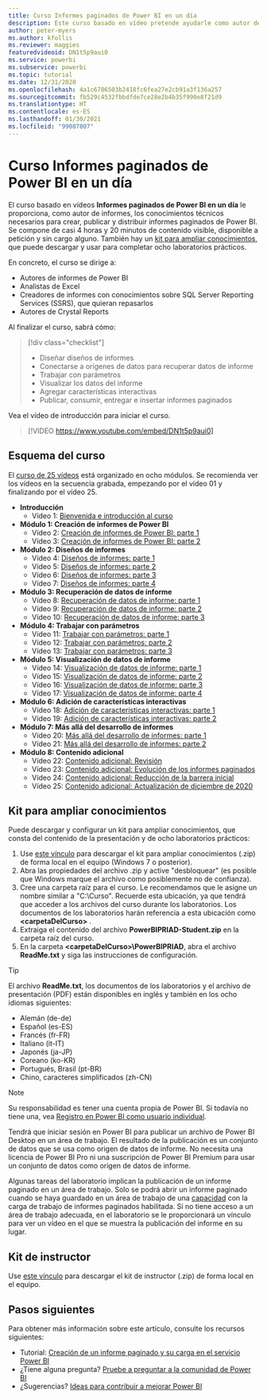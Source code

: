 ```yaml
---
title: Curso Informes paginados de Power BI en un día
description: Este curso basado en vídeo pretende ayudarle como autor de informes con los conocimientos técnicos necesarios para crear, publicar y distribuir informes paginados de Power BI.
author: peter-myers
ms.author: kfollis
ms.reviewer: maggies
featuredvideoid: DN1t5p9aui0
ms.service: powerbi
ms.subservice: powerbi
ms.topic: tutorial
ms.date: 12/31/2020
ms.openlocfilehash: 4a1c6786503b2418fc6fea27e2cb91a3f136a257
ms.sourcegitcommit: fb529c4532fbbdfde7ce28e2b4b35f990e8f21d9
ms.translationtype: HT
ms.contentlocale: es-ES
ms.lasthandoff: 01/30/2021
ms.locfileid: "99087807"
---
```

# <a name="power-bi-paginated-reports-in-a-day-course"></a>Curso Informes paginados de Power BI en un día

El curso basado en vídeos **Informes paginados de Power BI en un día** le proporciona, como autor de informes, los conocimientos técnicos necesarios para crear, publicar y distribuir informes paginados de Power BI. Se compone de casi 4 horas y 20 minutos de contenido visible, disponible a petición y sin cargo alguno. También hay un [kit para ampliar conocimientos](#self-study-kit), que puede descargar y usar para completar ocho laboratorios prácticos.

En concreto, el curso se dirige a:

- Autores de informes de Power BI
- Analistas de Excel
- Creadores de informes con conocimientos sobre SQL Server Reporting Services (SSRS), que quieran repasarlos
- Autores de Crystal Reports

Al finalizar el curso, sabrá cómo:

> [!div class="checklist"]
> - Diseñar diseños de informes
> - Conectarse a orígenes de datos para recuperar datos de informe
> - Trabajar con parámetros
> - Visualizar los datos del informe
> - Agregar características interactivas
> - Publicar, consumir, entregar e insertar informes paginados

Vea el vídeo de introducción para iniciar el curso.

> [!VIDEO https://www.youtube.com/embed/DN1t5p9aui0]

## <a name="course-outline"></a>Esquema del curso

El [curso de 25 vídeos](https://www.youtube.com/playlist?list=PL1N57mwBHtN1icIhpjQOaRL8r9G-wytpT) está organizado en ocho módulos. Se recomienda ver los vídeos en la secuencia grabada, empezando por el vídeo 01 y finalizando por el vídeo 25.

- **Introducción**
  - Vídeo 1: [Bienvenida e introducción al curso](https://www.youtube.com/watch?v=DN1t5p9aui0&list=PL1N57mwBHtN1icIhpjQOaRL8r9G-wytpT)
- **Módulo 1: Creación de informes de Power BI**
  - Vídeo 2: [Creación de informes de Power BI: parte 1](https://www.youtube.com/watch?v=s6Amctk3Z_g&list=PL1N57mwBHtN1icIhpjQOaRL8r9G-wytpT)
  - Vídeo 3: [Creación de informes de Power BI: parte 2](https://www.youtube.com/watch?v=jXTiYJKw1Rs&list=PL1N57mwBHtN1icIhpjQOaRL8r9G-wytpT)
- **Módulo 2: Diseños de informes**
  - Vídeo 4: [Diseños de informes: parte 1](https://www.youtube.com/watch?v=EjHANN3rGNs&list=PL1N57mwBHtN1icIhpjQOaRL8r9G-wytpT)
  - Vídeo 5: [Diseños de informes: parte 2](https://www.youtube.com/watch?v=2CZIrJU_HZU&list=PL1N57mwBHtN1icIhpjQOaRL8r9G-wytpT)
  - Vídeo 6: [Diseños de informes: parte 3](https://www.youtube.com/watch?v=eaFFzkT6pxE&list=PL1N57mwBHtN1icIhpjQOaRL8r9G-wytpT)
  - Vídeo 7: [Diseños de informes: parte 4](https://www.youtube.com/watch?v=0z576TI27Vg&list=PL1N57mwBHtN1icIhpjQOaRL8r9G-wytpT)
- **Módulo 3: Recuperación de datos de informe**
  - Vídeo 8: [Recuperación de datos de informe: parte 1](https://www.youtube.com/watch?v=SHGTTYXtio0&list=PL1N57mwBHtN1icIhpjQOaRL8r9G-wytpT)
  - Vídeo 9: [Recuperación de datos de informe: parte 2](https://www.youtube.com/watch?v=1Dzd9wb7XUY&list=PL1N57mwBHtN1icIhpjQOaRL8r9G-wytpT)
  - Vídeo 10: [Recuperación de datos de informe: parte 3](https://www.youtube.com/watch?v=OFXG7sl5L2o&list=PL1N57mwBHtN1icIhpjQOaRL8r9G-wytpT)
- **Módulo 4: Trabajar con parámetros**
  - Vídeo 11: [Trabajar con parámetros: parte 1](https://www.youtube.com/watch?v=o7WaK88kheA&list=PL1N57mwBHtN1icIhpjQOaRL8r9G-wytpT)
  - Vídeo 12: [Trabajar con parámetros: parte 2](https://www.youtube.com/watch?v=okj6wO72clQ&list=PL1N57mwBHtN1icIhpjQOaRL8r9G-wytpT)
  - Vídeo 13: [Trabajar con parámetros: parte 3](https://www.youtube.com/watch?v=13-6sWIRD74&list=PL1N57mwBHtN1icIhpjQOaRL8r9G-wytpT)
- **Módulo 5: Visualización de datos de informe**
  - Vídeo 14: [Visualización de datos de informe: parte 1](https://www.youtube.com/watch?v=b4TxBBtOWSw&list=PL1N57mwBHtN1icIhpjQOaRL8r9G-wytpT)
  - Vídeo 15: [Visualización de datos de informe: parte 2](https://www.youtube.com/watch?v=JhEa_TugXeE&list=PL1N57mwBHtN1icIhpjQOaRL8r9G-wytpT)
  - Vídeo 16: [Visualización de datos de informe: parte 3](https://www.youtube.com/watch?v=dliLsRvQB-c&list=PL1N57mwBHtN1icIhpjQOaRL8r9G-wytpT)
  - Vídeo 17: [Visualización de datos de informe: parte 4](https://www.youtube.com/watch?v=5yHxuRRP_eU&list=PL1N57mwBHtN1icIhpjQOaRL8r9G-wytpT)
- **Módulo 6: Adición de características interactivas**
  - Vídeo 18: [Adición de características interactivas: parte 1](https://www.youtube.com/watch?v=LInMHpTEaI0&list=PL1N57mwBHtN1icIhpjQOaRL8r9G-wytpT)
  - Vídeo 19: [Adición de características interactivas: parte 2](https://www.youtube.com/watch?v=b_pr1xsbRJc&list=PL1N57mwBHtN1icIhpjQOaRL8r9G-wytpT)
- **Módulo 7: Más allá del desarrollo de informes**
  - Vídeo 20: [Más allá del desarrollo de informes: parte 1](https://www.youtube.com/watch?v=1CgDVDslwvs&list=PL1N57mwBHtN1icIhpjQOaRL8r9G-wytpT)
  - Vídeo 21: [Más allá del desarrollo de informes: parte 2](https://www.youtube.com/watch?v=KRwtl7h0ynI&list=PL1N57mwBHtN1icIhpjQOaRL8r9G-wytpT)
- **Módulo 8: Contenido adicional**
  - Vídeo 22: [Contenido adicional: Revisión](https://www.youtube.com/watch?v=w5zlJ8BodxI&list=PL1N57mwBHtN1icIhpjQOaRL8r9G-wytpT)
  - Vídeo 23: [Contenido adicional: Evolución de los informes paginados](https://www.youtube.com/watch?v=pevpai65MvY&list=PL1N57mwBHtN1icIhpjQOaRL8r9G-wytpT)
  - Vídeo 24: [Contenido adicional: Reducción de la barrera inicial](https://www.youtube.com/watch?v=vu32LfckCt8&list=PL1N57mwBHtN1icIhpjQOaRL8r9G-wytpT)
  - Vídeo 25: [Contenido adicional: Actualización de diciembre de 2020](https://www.youtube.com/watch?v=-7M4muS_3BI&list=PL1N57mwBHtN1icIhpjQOaRL8r9G-wytpT)

## <a name="self-study-kit"></a>Kit para ampliar conocimientos

Puede descargar y configurar un kit para ampliar conocimientos, que consta del contenido de la presentación y de ocho laboratorios prácticos:

1. Use [este vínculo](https://aka.ms/priad-student) para descargar el kit para ampliar conocimientos (.zip) de forma local en el equipo (Windows 7 o posterior).
1. Abra las propiedades del archivo .zip y active "desbloquear" (es posible que Windows marque el archivo como posiblemente no de confianza).
1. Cree una carpeta raíz para el curso. Le recomendamos que le asigne un nombre similar a "C:\Curso". Recuerde esta ubicación, ya que tendrá que acceder a los archivos del curso durante los laboratorios. Los documentos de los laboratorios harán referencia a esta ubicación como **&lt;carpetaDelCurso&gt;** .
1. Extraiga el contenido del archivo **PowerBIPRIAD-Student.zip** en la carpeta raíz del curso.
1. En la carpeta **&lt;carpetaDelCurso&gt;\PowerBIPRIAD**, abra el archivo **ReadMe.txt** y siga las instrucciones de configuración.

> [!TIP]
> El archivo **ReadMe.txt**, los documentos de los laboratorios y el archivo de presentación (PDF) están disponibles en inglés y también en los ocho idiomas siguientes:
> - Alemán (de-de)
> - Español (es-ES)
> - Francés (fr-FR)
> - Italiano (it-IT)
> - Japonés (ja-JP)
> - Coreano (ko-KR)
> - Portugués, Brasil (pt-BR)
> - Chino, caracteres simplificados (zh-CN)

> [!NOTE]
> Su responsabilidad es tener una cuenta propia de Power BI. Si todavía no tiene una, vea [Registro en Power BI como usuario individual](../fundamentals/service-self-service-signup-for-power-bi.md).
>
> Tendrá que iniciar sesión en Power BI para publicar un archivo de Power BI Desktop en un área de trabajo. El resultado de la publicación es un conjunto de datos que se usa como origen de datos de informe. No necesita una licencia de Power BI Pro ni una suscripción de Power BI Premium para usar un conjunto de datos como origen de datos de informe.
>
> Algunas tareas del laboratorio implican la publicación de un informe paginado en un área de trabajo. Solo se podrá abrir un informe paginado cuando se haya guardado en un área de trabajo de una [capacidad](../admin/service-premium-what-is.md#reserved-capacities) con la carga de trabajo de informes paginados habilitada. Si no tiene acceso a un área de trabajo adecuada, en el laboratorio se le proporcionará un vínculo para ver un vídeo en el que se muestra la publicación del informe en su lugar.

## <a name="instructor-kit"></a>Kit de instructor

Use [este vínculo](https://aka.ms/priad-instructor) para descargar el kit de instructor (.zip) de forma local en el equipo.

## <a name="next-steps"></a>Pasos siguientes

Para obtener más información sobre este artículo, consulte los recursos siguientes:

- Tutorial: [Creación de un informe paginado y su carga en el servicio Power BI](../paginated-reports/paginated-reports-quickstart-aw.md)
- ¿Tiene alguna pregunta? [Pruebe a preguntar a la comunidad de Power BI](https://community.powerbi.com/)
- ¿Sugerencias? [Ideas para contribuir a mejorar Power BI](https://ideas.powerbi.com/)
